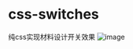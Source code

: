 # css-switches
纯css实现材料设计开关效果
![image](https://cloud.githubusercontent.com/assets/13098589/22428266/541dcb8e-e741-11e6-9d81-ed38245de128.png)
